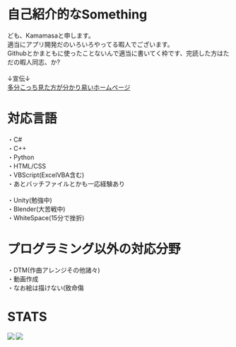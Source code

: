 # 自己紹介的なSomething
  ども、Kamamasaと申します。<br>
  適当にアプリ開発だのいろいろやってる暇人でございます。<br>
  Githubとかまともに使ったことないんで適当に書いてく枠です、完読した方はただの暇人同志、か?<br>
  <br>
  ↓宣伝↓<br>
  <a href="https://www.kamamasastudio.com">多分こっち見た方が分かり易いホームページ</a>
  
# 対応言語
  ・C#<br>
  ・C++<br>
  ・Python<br>
  ・HTML/CSS<br>
  ・VBScript(ExcelVBA含む)<br>
  ・あとバッチファイルとかも一応経験あり<br>
  <br>
  ・Unity(勉強中)<br>
  ・Blender(大苦戦中)<br>
  ・WhiteSpace(15分で挫折)<br>

# プログラミング以外の対応分野
  ・DTM(作曲アレンジその他諸々)<br>
  ・動画作成<br>
  ・なお絵は描けない(致命傷<br>

# STATS
  <a href="https://github.com/anuraghazra/github-readme-stats">
    <img align="left" src="https://github-readme-stats.vercel.app/api?username=Kamamasa" />
  </a>
  <a href="https://github.com/anuraghazra/github-readme-stats">
    <img align="left" src="https://github-readme-stats.vercel.app/api/top-langs/?username=Kamamasa&layout=compact" />
  </a>
